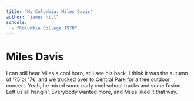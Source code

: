```yaml
---
title: "My Columbia: Miles Davis"
author: "james hill"
schools:
  - "Columbia College 1978"
---
```


# Miles Davis

I can still hear Miles's cool horn, still see his back.  I think it was the autumn of '75 or '76, and we trucked over to Central Park for a free outdoor concert.  Yeah, he mixed some early cool school tracks and some fusion. Left us all hangin'. Everybody wanted more, and  Miles liked it that way.
